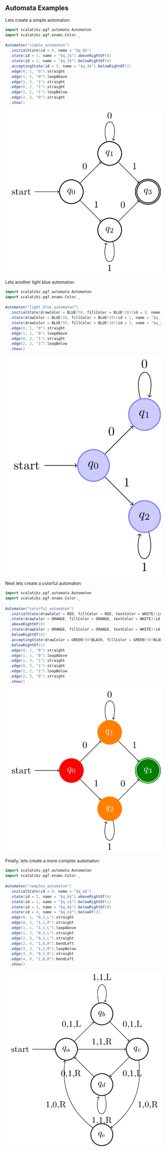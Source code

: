 ## Automata Examples

Lets create a simple automaton:

```scala
import scalatikz.pgf.automata.Automaton
import scalatikz.pgf.enums.Color._

Automaton("simple_automaton")
  .initialState(id = 0, name = "$q_0$")
  .state(id = 1, name = "$q_1$").aboveRightOf(0)
  .state(id = 2, name = "$q_2$").belowRightOf(0)
  .acceptingState(id = 3, name = "$q_3$").belowRightOf(1)
  .edge(0, 1, "0").straight
  .edge(1, 1, "0").loopAbove
  .edge(1, 3, "1").straight
  .edge(0, 2, "1").straight
  .edge(2, 2, "1").loopBelow
  .edge(2, 3, "0").straight
  .show()
```

![simple-automaton](../images/automaton/simple_automaton.png)

Lets another light blue automaton:

```scala
import scalatikz.pgf.automata.Automaton
import scalatikz.pgf.enums.Color._

Automaton("light_blue_automaton")
  .initialState(drawColor = BLUE!50, fillColor = BLUE!20)(id = 0, name = "$q_0$")
  .state(drawColor = BLUE!50, fillColor = BLUE!20)(id = 1, name = "$q_1$").aboveRightOf(0)
  .state(drawColor = BLUE!50, fillColor = BLUE!20)(id = 2, name = "$q_2$").belowRightOf(0)
  .edge(0, 1, "0").straight
  .edge(1, 1, "0").loopAbove
  .edge(0, 2, "1").straight
  .edge(2, 2, "1").loopBelow
  .show()
```

![light-blue-automaton](../images/automaton/light_blue_automaton.png)

Next lets create a colorful automaton:

```scala
import scalatikz.pgf.automata.Automaton
import scalatikz.pgf.enums.Color._

Automaton("colorful_automaton")
  .initialState(drawColor = RED, fillColor = RED, textColor = WHITE)(id = 0, name = "$q_0$")
  .state(drawColor = ORANGE, fillColor = ORANGE, textColor = WHITE)(id = 1, name = "$q_1$")
  .aboveRightOf(0)
  .state(drawColor = ORANGE, fillColor = ORANGE, textColor = WHITE)(id = 2, name = "$q_2$")
  .belowRightOf(0)
  .acceptingState(drawColor = GREEN!50!BLACK, fillColor = GREEN!50!BLACK, textColor = WHITE)(id = 3, name = "$q_3$")
  .belowRightOf(1)
  .edge(0, 1, "0").straight
  .edge(1, 1, "0").loopAbove
  .edge(1, 3, "1").straight
  .edge(0, 2, "1").straight
  .edge(2, 2, "1").loopBelow
  .edge(2, 3, "0").straight
  .show()
```

![colorful-automaton](../images/automaton/colorful_automaton.png)

Finally, lets create a more complex automaton:

```scala
import scalatikz.pgf.automata.Automaton
import scalatikz.pgf.enums.Color._

Automaton("complex_automaton")
  .initialState(id = 0, name = "$q_a$")
  .state(id = 1, name = "$q_b$").aboveRightOf(0)
  .state(id = 2, name = "$q_c$").belowRightOf(1)
  .state(id = 3, name = "$q_d$").belowRightOf(0)
  .state(id = 4, name = "$q_e$").belowOf(3)
  .edge(0, 1, "0,1,L").straight
  .edge(0, 2, "1,1,R").straight
  .edge(1, 1, "1,1,L").loopAbove
  .edge(1, 2, "0,1,L").straight
  .edge(2, 3, "0,1,L").straight
  .edge(2, 4, "1,0,R").bendLeft
  .edge(3, 3, "1,1,R").loopBelow
  .edge(3, 0, "0,1,R").straight
  .edge(4, 0, "1,0,R").bendLeft
  .show()
```

![complex-automaton](../images/automaton/complex_automaton.png)

